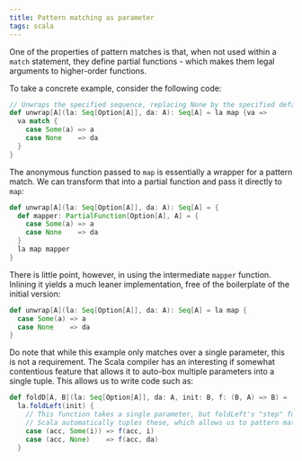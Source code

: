 ```yaml
---
title: Pattern matching as parameter
tags: scala
---
```

One of the properties of pattern matches is that, when not used within a `match` statement, they define partial
functions - which makes them legal arguments to higher-order functions.

<!--more-->

To take a concrete example, consider the following code:

```scala
// Unwraps the specified sequence, replacing None by the specified default value.
def unwrap[A](la: Seq[Option[A]], da: A): Seq[A] = la map {va =>
  va match {
    case Some(a) => a
    case None    => da
  }
}
```

The anonymous function passed to `map` is essentially a wrapper for a pattern match. We can transform that into
a partial function and pass it directly to `map`:

```scala
def unwrap[A](la: Seq[Option[A]], da: A): Seq[A] = {
  def mapper: PartialFunction[Option[A], A] = {
    case Some(a) => a
    case None    => da
  }
  la map mapper
}
```

There is little point, however, in using the intermediate `mapper` function. Inlining it yields a much leaner
implementation, free of the boilerplate of the initial version:

```scala
def unwrap[A](la: Seq[Option[A]], da: A): Seq[A] = la map {
  case Some(a) => a
  case None    => da
}
```

Do note that while this example only matches over a single parameter, this is not a requirement. The Scala compiler
has an interesting if somewhat contentious feature that allows it to auto-box multiple parameters into a single tuple.
This allows us to write code such as:

```scala
def foldD[A, B](la: Seq[Option[A]], da: A, init: B, f: (B, A) => B) =
  la.foldLeft(init) {
    // This function takes a single parameter, but foldLeft's "step" function takes 2 (accumulator and value).
    // Scala automatically tuples these, which allows us to pattern match them as follows:
    case (acc, Some(i)) => f(acc, i)
    case (acc, None)    => f(acc, da)
  }
```
